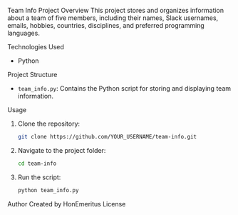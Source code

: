 Team Info Project
Overview
This project stores and organizes information about a team of five members, including their names, Slack usernames, emails, hobbies, countries, disciplines, and preferred programming languages.

Technologies Used
- Python

Project Structure
- `team_info.py`: Contains the Python script for storing and displaying team information.

Usage
1. Clone the repository:
   ```sh
   git clone https://github.com/YOUR_USERNAME/team-info.git
   ```
2. Navigate to the project folder:
   ```sh
   cd team-info
   ```
3. Run the script:
   ```sh
   python team_info.py
   ```

Author
Created by HonEmeritus
License
